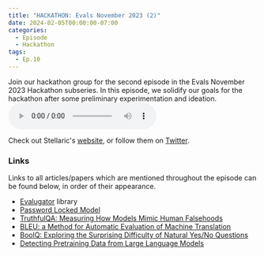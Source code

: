 ```yaml
---
title: "HACKATHON: Evals November 2023 (2)"
date: 2024-02-05T00:00:00-07:00
categories:
  - Episode
  - Hackathon
tags:
  - Ep.10
---
```


Join our hackathon group for the second episode in the Evals November 2023 Hackathon subseries. In this episode, we solidify our goals for the hackathon after some preliminary experimentation and ideation.
<audio controls>
<source src="https://into-ai-safety.github.io/assets\audio\into-ai-safety_ep.10.mp3" type="audio/mp3">
</audio>

Check out Stellaric's <a href="https://stellaric.pw/" target="_blank" rel="noreferrer noopener">website</a>, or follow them on <a href="https://twitter.com/stellaricpw" target="_blank" rel="noreferrer noopener">Twitter</a>.
<!-- 
### Chapters

0: -  -->

### Links

Links to all articles/papers which are mentioned throughout the episode can be found below, in order of their appearance.
- <a href="https://github.com/LRudL/evalugator" target="_blank" rel="noreferrer noopener">Evalugator</a> library
- <a href="https://www.alignmentforum.org/posts/rZs6ddqNnW8LXuJqA/password-locked-models-a-stress-case-for-capabilities" target="_blank" rel="noreferrer noopener">Password Locked Model</a>
- <a href="https://arxiv.org/abs/2109.07958" target="_blank" rel="noreferrer noopener">TruthfulQA: Measuring How Models Mimic Human Falsehoods</a>
- <a href="https://aclanthology.org/P02-1040.pdf">BLEU: a Method for Automatic Evaluation of Machine Translation</a>
- <a href="https://arxiv.org/abs/1905.10044" target="_blank" rel="noreferrer noopener">BoolQ: Exploring the Surprising Difficulty of Natural Yes/No Questions</a>
- <a href="https://arxiv.org/abs/2310.16789" target="_blank" rel="noreferrer noopener">Detecting Pretraining Data from Large Language Models</a>

<!-- end of the list -->
